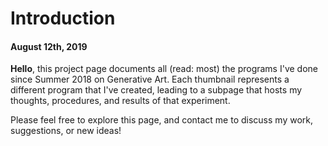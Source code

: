 # Introduction
#### August 12th, 2019

**Hello**, this project page documents all (read: most) the programs I've done since Summer 2018 on Generative Art. Each thumbnail represents a different program that I've created, leading to a subpage that hosts my thoughts, procedures, and results of that experiment.

Please feel free to explore this page, and contact me to discuss my work, suggestions, or new ideas!
